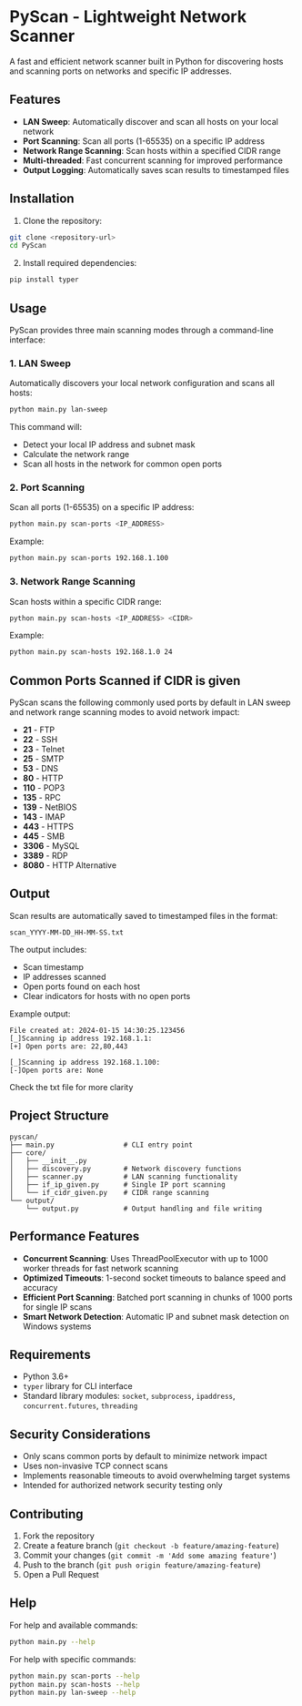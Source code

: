 # PyScan - Lightweight Network Scanner

A fast and efficient network scanner built in Python for discovering hosts and scanning ports on networks and specific IP addresses.

## Features

- **LAN Sweep**: Automatically discover and scan all hosts on your local network
- **Port Scanning**: Scan all ports (1-65535) on a specific IP address
- **Network Range Scanning**: Scan hosts within a specified CIDR range
- **Multi-threaded**: Fast concurrent scanning for improved performance
- **Output Logging**: Automatically saves scan results to timestamped files

## Installation

1. Clone the repository:
```bash
git clone <repository-url>
cd PyScan
```

2. Install required dependencies:
```bash
pip install typer
```

## Usage

PyScan provides three main scanning modes through a command-line interface:

### 1. LAN Sweep
Automatically discovers your local network configuration and scans all hosts:

```bash
python main.py lan-sweep
```

This command will:
- Detect your local IP address and subnet mask
- Calculate the network range
- Scan all hosts in the network for common open ports

### 2. Port Scanning
Scan all ports (1-65535) on a specific IP address:

```bash
python main.py scan-ports <IP_ADDRESS>
```

Example:
```bash
python main.py scan-ports 192.168.1.100
```

### 3. Network Range Scanning
Scan hosts within a specific CIDR range:

```bash
python main.py scan-hosts <IP_ADDRESS> <CIDR>
```

Example:
```bash
python main.py scan-hosts 192.168.1.0 24
```

## Common Ports Scanned if CIDR is given

PyScan scans the following commonly used ports by default in LAN sweep and network range scanning modes to avoid network impact:

- **21** - FTP
- **22** - SSH
- **23** - Telnet
- **25** - SMTP
- **53** - DNS
- **80** - HTTP
- **110** - POP3
- **135** - RPC
- **139** - NetBIOS
- **143** - IMAP
- **443** - HTTPS
- **445** - SMB
- **3306** - MySQL
- **3389** - RDP
- **8080** - HTTP Alternative

## Output

Scan results are automatically saved to timestamped files in the format:
```
scan_YYYY-MM-DD_HH-MM-SS.txt
```

The output includes:
- Scan timestamp
- IP addresses scanned
- Open ports found on each host
- Clear indicators for hosts with no open ports

Example output:
```
File created at: 2024-01-15 14:30:25.123456
[_]Scanning ip address 192.168.1.1:
[+] Open ports are: 22,80,443

[_]Scanning ip address 192.168.1.100:
[-]Open ports are: None
```
Check the txt file for more clarity

## Project Structure

```
pyscan/
├── main.py                 # CLI entry point
├── core/
│   ├── __init__.py
│   ├── discovery.py        # Network discovery functions
│   ├── scanner.py          # LAN scanning functionality
│   ├── if_ip_given.py      # Single IP port scanning
│   └── if_cidr_given.py    # CIDR range scanning
└── output/
    └── output.py           # Output handling and file writing
```

## Performance Features

- **Concurrent Scanning**: Uses ThreadPoolExecutor with up to 1000 worker threads for fast network scanning
- **Optimized Timeouts**: 1-second socket timeouts to balance speed and accuracy
- **Efficient Port Scanning**: Batched port scanning in chunks of 1000 ports for single IP scans
- **Smart Network Detection**: Automatic IP and subnet mask detection on Windows systems

## Requirements

- Python 3.6+
- `typer` library for CLI interface
- Standard library modules: `socket`, `subprocess`, `ipaddress`, `concurrent.futures`, `threading`

## Security Considerations

- Only scans common ports by default to minimize network impact 
- Uses non-invasive TCP connect scans
- Implements reasonable timeouts to avoid overwhelming target systems
- Intended for authorized network security testing only

## Contributing

1. Fork the repository
2. Create a feature branch (`git checkout -b feature/amazing-feature`)
3. Commit your changes (`git commit -m 'Add some amazing feature'`)
4. Push to the branch (`git push origin feature/amazing-feature`)
5. Open a Pull Request

## Help

For help and available commands:
```bash
python main.py --help
```

For help with specific commands:
```bash
python main.py scan-ports --help
python main.py scan-hosts --help
python main.py lan-sweep --help
```